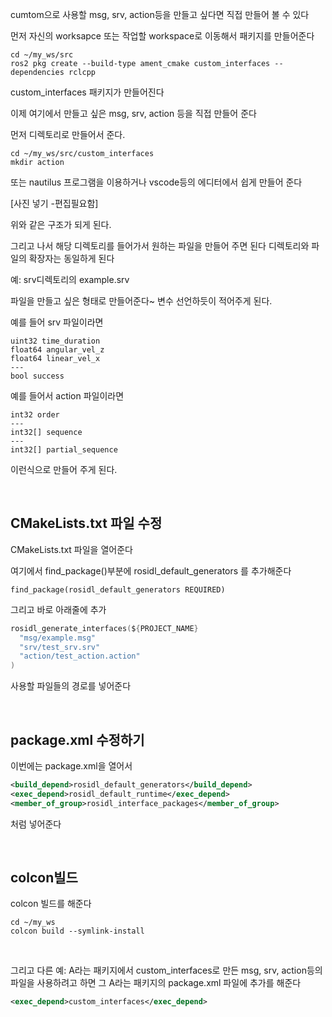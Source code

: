 cumtom으로 사용할 msg, srv, action등을 만들고 싶다면  직접 만들어 볼 수 있다

먼저 자신의 worksapce 또는 작업할 workspace로 이동해서 패키지를 만들어준다

```
cd ~/my_ws/src
ros2 pkg create --build-type ament_cmake custom_interfaces --dependencies rclcpp
```
custom_interfaces 패키지가 만들어진다


이제 여기에서 만들고 싶은 msg, srv, action 등을 직접 만들어 준다

먼저 디렉토리로 만들어서 준다.
```
cd ~/my_ws/src/custom_interfaces
mkdir action
```

또는 nautilus 프로그램을 이용하거나 vscode등의 에디터에서 쉽게 만들어 준다

[사진 넣기 -편집필요함]

위와 같은 구조가 되게 된다.

그리고 나서 해당 디렉토리를 들어가서 원하는 파일을 만들어 주면 된다
디렉토리와 파일의 확장자는 동일하게 된다

예: srv디렉토리의 example.srv 

파일을 만들고 싶은 형태로 만들어준다~
변수 선언하듯이 적어주게 된다.

예를 들어 srv 파일이라면
```
uint32 time_duration
float64 angular_vel_z
float64 linear_vel_x
---
bool success
```

예를 들어서 action 파일이라면
```
int32 order
---
int32[] sequence
---
int32[] partial_sequence
```
이런식으로 만들어 주게 된다.

<br/>

## CMakeLists.txt 파일 수정
CMakeLists.txt 파일을 열어준다

여기에서 find_package()부분에 rosidl_default_generators 를 추가해준다
```
find_package(rosidl_default_generators REQUIRED)
```

그리고 바로 아래줄에 추가
```c
rosidl_generate_interfaces(${PROJECT_NAME}
  "msg/example.msg"
  "srv/test_srv.srv"
  "action/test_action.action"
)
```

사용할 파일들의 경로를 넣어준다



<br/>

## package.xml 수정하기
이번에는 package.xml을 열어서 
```xml
<build_depend>rosidl_default_generators</build_depend>
<exec_depend>rosidl_default_runtime</exec_depend>
<member_of_group>rosidl_interface_packages</member_of_group>
```
처럼 넣어준다

<br/>

## colcon빌드
colcon 빌드를 해준다
```
cd ~/my_ws
colcon build --symlink-install
```


<br/>

그리고 다른 예: A라는 패키지에서 custom_interfaces로 만든 msg, srv, action등의 파일을 사용하려고 하면
그 A라는 패키지의 package.xml 파일에 추가를 해준다
```xml
<exec_depend>custom_interfaces</exec_depend>
```


